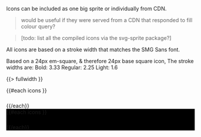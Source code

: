 Icons can be included as one big sprite or individually from CDN.

> would be useful if they were served from a CDN that responded to fill colour query?

> [todo: list all the compiled icons via the svg-sprite package?]

All icons are based on a stroke width that matches the SMG Sans font.

Based on a 24px em-square, & therefore 24px base square icon, The stroke widths are:
Bold: 3.33
Regular: 2.25
Light: 1.6

{{> fullwidth }}

<div class="Examplegrid Examplegrid--wrap">
{{#each icons }}
  <div class="Examplegrid__item " style="flex-basis: {{width}}px">
    <svg style=""  width="24" height="24">
      <use xlink:href="/assets/img/sprite/symbol/sprite.symbol.svg#{{ @key }}" />
    </svg>
  </div>
{{/each}}
</div>

<div class="Examplegrid Examplegrid--wrap Examplegrid--reversed" style="background: black;">
{{#each icons }}
  <div class="Examplegrid__item " style="flex-basis: {{width}}px">
    <svg style=""  width="24" height="24">
      <use xlink:href="/assets/img/sprite/symbol/sprite.symbol.svg#{{ @key }}" />
    </svg>
  </div>
{{/each}}
</div>

